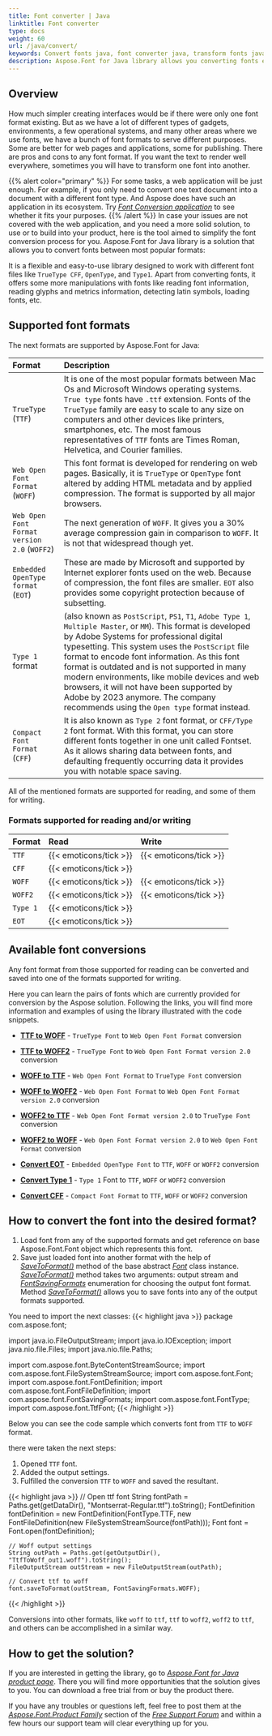 ```yaml
---
title: Font converter | Java
linktitle: Font converter 
type: docs
weight: 60
url: /java/convert/
keywords: Convert fonts java, font converter java, transform fonts java
description: Aspose.Font for Java library allows you converting fonts easily from a font of one format to a font of another one. Learn more about the solution.
---
```



## Overview

How much simpler creating interfaces would be if there were only one font format existing. But as we have a lot of different types of gadgets, environments, a few operational systems, and many other areas where we use fonts, we have a bunch of font formats to serve different purposes. Some are better for web pages and applications, some for publishing. There are pros and cons to any font format. If you want the text to render well everywhere, sometimes you will have to transform one font into another. 

{{% alert color="primary" %}}
For some tasks, a web application will be just enough. For example, if you only need to convert one text document into a document with a different font type. And Aspose does have such an application in its ecosystem. Try [*Font Conversion application*](https://products.aspose.app/font/conversion) to see whether it fits your purposes.
{{% /alert %}} 
In case your issues are not covered with the web application, and you need a more solid solution, to use or to build into your product, here is the tool aimed to simplify the font conversion process for you. 
Aspose.Font for Java library is a solution that allows you to convert fonts between most popular formats:
 
It is a flexible and easy-to-use library designed to work with different font files like `TrueType CFF`, `OpenType`, and `Type1`. Apart from converting fonts, it offers some more manipulations with fonts like reading font information, reading glyphs and metrics information, detecting latin symbols, loading fonts, etc.

## Supported font formats

The next formats are supported by Aspose.Font for Java:

| **Format**| **Description**|
| :- | :- |
|`TrueType` (`TTF`)|It is one of the most popular formats between Mac Os and Microsoft Windows operating systems. `True type` fonts have `.ttf` extension. Fonts of the `TrueType` family are easy to scale to any size on computers and other devices like printers, smartphones, etc. The most famous representatives of `TTF` fonts are Times Roman, Helvetica, and Courier families.|
|`Web Open Font Format` (`WOFF`)|This font format is developed for rendering on web pages. Basically, it is `TrueType` or `OpenType` font altered by adding HTML metadata and by applied compression. The format is supported by all major browsers.|
|`Web Open Font Format version 2.0` (`WOFF2`)|The next generation of `WOFF`. It gives you a 30% average compression gain in comparison to `WOFF`. It is not that widespread though yet.|
|`Embedded OpenType format` (`EOT`)|These are made by Microsoft and supported by Internet explorer fonts used on the web. Because of compression, the font files are smaller. `EOT` also provides some copyright protection because of subsetting.|
|`Type 1` format|(also known as `PostScript`, `PS1`, `T1`, `Adobe Type 1`, `Multiple Master`, or `MM`). This format is developed by Adobe Systems for professional digital typesetting. This system uses the `PostScript` file format to encode font information. As this font format is outdated and is not supported in many modern environments, like mobile devices and web browsers, it will not have been supported by Adobe by 2023 anymore. The company recommends using the `Open type` format instead.|
|`Compact Font Format` (`CFF`)|It is also known as `Type 2` font format, or `CFF/Type 2` font format. With this format, you can store different fonts together in one unit called Fontset. As it allows sharing data between fonts, and defaulting frequently occurring data it provides you with notable space saving.|

All of the mentioned formats are supported for reading, and some of them for writing. 

### Formats supported for reading and/or writing 

|**Format**|**Read**|**Write**|
| :- | :- | :- |
|`TTF`|{{< emoticons/tick >}}|{{< emoticons/tick >}}|
|`CFF`|{{< emoticons/tick >}}| |
|`WOFF`|{{< emoticons/tick >}}|{{< emoticons/tick >}}|
|`WOFF2`|{{< emoticons/tick >}}|{{< emoticons/tick >}}|
|`Type 1`|{{< emoticons/tick >}}| |
|`EOT`|{{< emoticons/tick >}}| |

## Available font conversions

Any font format from those supported for reading can be converted and saved into one of the formats supported for writing.

Here you can learn the pairs of fonts which are currently provided for conversion by the Aspose solution. Following the links, you will find more information and examples of using the library illustrated with the code snippets.

- [**TTF to WOFF**](https://docs.aspose.com/font/java/convert/ttf-to-woff/) - `TrueType Font` to `Web Open Font Format` conversion

- [**TTF to WOFF2**](https://docs.aspose.com/font/java/convert/ttf-to-woff2/) - `TrueType Font` to `Web Open Font Format version 2.0` conversion

- [**WOFF to TTF**](https://docs.aspose.com/font/java/convert/woff-to-ttf/) - `Web Open Font Format` to `TrueType Font` conversion

- [**WOFF to WOFF2**](https://docs.aspose.com/font/java/convert/woff-to-woff2/) - `Web Open Font Format` to `Web Open Font Format version 2.0` conversion

- [**WOFF2 to TTF**](https://docs.aspose.com/font/java/convert/woff2-to-ttf/) - `Web Open Font Format version 2.0` to `TrueType Font` conversion

- [**WOFF2 to WOFF**](https://docs.aspose.com/font/java/convert/woff2-to-woff/) - `Web Open Font Format version 2.0` to `Web Open Font Format` conversion

- [**Convert EOT**](https://docs.aspose.com/font/java/convert/eot/) - `Embedded OpenType Font` to `TTF`, `WOFF` or `WOFF2` conversion

- [**Convert Type 1**](https://docs.aspose.com/font/java/convert/type1/) - `Type 1` Font to `TTF`, `WOFF` or `WOFF2` conversion

- [**Convert CFF**](https://docs.aspose.com/font/java/convert/cff/) - `Compact Font Format` to `TTF`, `WOFF` or `WOFF2` conversion

## How to convert the font into the desired format?

1. Load font from any of the supported formats and get reference on base Aspose.Font.Font object which represents this font.
2. Save just loaded font into another format with the help of 
[*SaveToFormat()*](https://apireference.aspose.com/font/java/com.aspose.font/Font#saveToFormat-java.io.OutputStream-com.aspose.font.FontSavingFormats-) method of the base abstract [*Font*](https://apireference.aspose.com/font/java/com.aspose.font/Font#save-java.lang.String-) class instance. [*SaveToFormat()*](https://apireference.aspose.com/font/java/com.aspose.font/Font#saveToFormat-java.io.OutputStream-com.aspose.font.FontSavingFormats-) method takes two arguments: output stream and [*FontSavingFormats*](https://apireference.aspose.com/font/java/com.aspose.font/FontSavingFormats) enumeration for choosing the output font format.
Method [*SaveToFormat()*](https://apireference.aspose.com/font/java/com.aspose.font/Font#saveToFormat-java.io.OutputStream-com.aspose.font.FontSavingFormats-) allows you to save fonts into any of the output formats supported. 

You need to import the next classes:
{{< highlight java >}} 
package com.aspose.font;

import java.io.FileOutputStream;
import java.io.IOException;
import java.nio.file.Files;
import java.nio.file.Paths;

import com.aspose.font.ByteContentStreamSource;
import com.aspose.font.FileSystemStreamSource;
import com.aspose.font.Font;
import com.aspose.font.FontDefinition;
import com.aspose.font.FontFileDefinition;
import com.aspose.font.FontSavingFormats;
import com.aspose.font.FontType;
import com.aspose.font.TtfFont;
{{< /highlight >}}

Below you can see the code sample which converts font from `TTF` to `WOFF` format.

there were taken the next steps:
1. Opened `TTF` font.
2. Added the output settings.
3. Fulfilled the conversion `TTF` to `WOFF` and saved the resultant.

{{< highlight java >}}
    // Open ttf font
    String fontPath = Paths.get(getDataDir(), "Montserrat-Regular.ttf").toString();
    FontDefinition fontDefinition = new FontDefinition(FontType.TTF, new FontFileDefinition(new FileSystemStreamSource(fontPath)));
    Font font = Font.open(fontDefinition);

    // Woff output settings
    String outPath = Paths.get(getOutputDir(), "TtfToWoff_out1.woff").toString();
    FileOutputStream outStream = new FileOutputStream(outPath);   

    // Convert ttf to woff
    font.saveToFormat(outStream, FontSavingFormats.WOFF);
{{< /highlight >}}

Conversions into other formats, like `woff` to `ttf`, `ttf` to `woff2`, `woff2` to `ttf`, and others can be accomplished in a similar way.

## How to get the solution?

If you are interested in getting the library, go to [*Aspose.Font for Java product page*](https://products.aspose.com/font/java/). There you will find more opportunities that the solution gives to you. You can download a free trial from or buy the product there.

If you have any troubles or questions left, feel free to post them at the [*Aspose.Font.Product Family*](https://forum.aspose.com/c/font/41) section of the [*Free Support Forum*](https://forum.aspose.com/) and within a few hours our support team will clear everything up for you.







